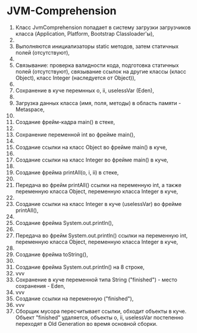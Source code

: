# JVM-Comprehension

1. Класс JvmComprehension попадает в систему загрузки загрузчиков класса (Application, Platform, Bootstrap Classloader'ы),
2. 
3. Выполняются инициализаторы static методов, затем статичных полей (отсутствуют),
4. 
5. Связывание: проверка валидности кода, подготовка статичных полей (отсутствуют), связывание ссылок на другие классы (класс Object), класс Integer (наследуется от Object)),
6. 
7. Сохранение в куче перемнных o, ii, uselessVar (Eden),
8. 
9. Загрузка данных класса (имя, поля, методы) в область памяти - Metaspace,
10. 
11. Создание фрейм-кадра main() в стеке,
12. 
13. Сохранение переменной int во фрейме main(),
14. 
15. Создание ссылки на класс Object во фрейме main() в куче,
16. 
17. Создание ссылки на класс Integer во фрейме main() в куче,
18. 
19. Создание фрейма printAll(o, i, ii) в стеке,
20. 
21. Передача во фрейм printAll() ссылки на переменную int, а также переменную класса Object, переменную класса Integer в куче,
22. 
23. Создание ссылки на класс Integer в куче (uselessVar) во фрейме printAll(),
24. 
25. Создание фрейма System.out.println(),
26. 
27. Передача во фрейм System.out.println() ссылки на переменную int, переменную класса Object, переменную класса Integer в куче,
28. 
29. Создание фрейма toString(),
30.  
31. Создание фрейма System.out.println() на 8 строке,
32. vvv
33. Сохранение в куче переменной типа String ("finished") - место сохранения - Eden,
34. vvv
35. Создание ссылки на переменную ("finished"),
36. vvv
37. Сборщик мусора пересчитывает ссылки, обходит объекты в куче. Объект "finished" удаляется, объекты o, ii, uselessVar постепенно переходят в Old Generation во время основной сборки.
